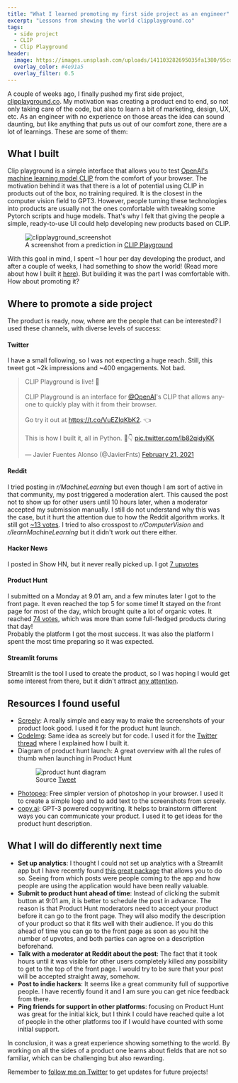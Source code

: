 ```yaml
---
title: "What I learned promoting my first side project as an engineer"
excerpt: "Lessons from showing the world clipplayground.co"
tags:
  - side project
  - CLIP
  - Clip Playground
header:
  image: https://images.unsplash.com/uploads/141103282695035fa1380/95cdfeef?ixlib=rb-1.2.1&ixid=MXwxMjA3fDB8MHxwaG90by1wYWdlfHx8fGVufDB8fHw%3D&auto=format&fit=crop&w=1948&q=80
  overlay_color: #4e91a5
  overlay_filter: 0.5
---
```


A couple of weeks ago, I finally pushed my first side project, [clipplayground.co](https://www.clipplayground.co). My motivation was creating a product end to end, so not only taking care of the code, but also to learn a bit of marketing, design, UX, etc. As an engineer with no experience on those areas the idea can sound daunting, but like anything that puts us out of our comfort zone, there are a lot of learnings. These are some of them: 
## What I built  
Clip playground is a simple interface that allows you to test [OpenAI's machine learning model CLIP](https://openai.com/blog/clip/) from the comfort of your browser. The motivation behind it was that there is a lot of potential using CLIP in products out of the box, no training required. It is the closest in the computer vision field to GPT3. However, people turning these technologies into products are usually not the ones comfortable with tweaking some Pytorch scripts and huge models. That's why I felt that giving the people a simple, ready-to-use UI could help developing new products based on CLIP.    

<figure>
  <img src="{{site.url}}/assets/images/posts/Lessons-promoting-side-project/clipplayground_screenshot.png" alt="clipplayground_screenshot"/>
  <figcaption>A screenshot from a prediction in <a href="https://www.clipplayground.co">CLIP Playground</a></figcaption>
</figure>


With this goal in mind, I spent ~1 hour per day developing the product, and after a couple of weeks, I had something to show the world! (Read more about how I built it [here](https://twitter.com/JavierFnts/status/1363522529072214019?s=20)).  But building it was the part I was comfortable with. How about promoting it? 
## Where to promote a side project
The product is ready, now, where are the people that can be interested? I used these channels, with diverse levels of success:
#### Twitter
I have a small following, so I was not expecting a huge reach. Still, this tweet got ~2k impressions and ~400 engagements. Not bad. 

<blockquote class="twitter-tweet"><p lang="en" dir="ltr">CLIP Playground is live! 🎉 <br><br>CLIP Playground is an interface for <a href="https://twitter.com/OpenAI?ref_src=twsrc%5Etfw">@OpenAI</a>&#39;s CLIP that allows anyone to quickly play with it from their browser.<br><br>Go try it out at <a href="https://t.co/VuEZIqKbK2">https://t.co/VuEZIqKbK2</a>. 👈<br><br>This is how I built it, all in Python. 🧵👇 <a href="https://t.co/Ib82qidyKK">pic.twitter.com/Ib82qidyKK</a></p>&mdash; Javier Fuentes Alonso (@JavierFnts) <a href="https://twitter.com/JavierFnts/status/1363522529072214019?ref_src=twsrc%5Etfw">February 21, 2021</a></blockquote> <script async src="https://platform.twitter.com/widgets.js" charset="utf-8"></script>

#### Reddit
I tried posting in *r/MachineLearning* but even though I am sort of active in that community, my post triggered a moderation alert. This caused the post not to show up for other users until 10 hours later, when a moderator accepted my submission manually. I still do not understand why this was the case, but it hurt the attention due to how the Reddit algorithm works. It still got [~13 votes](https://www.reddit.com/r/MachineLearning/comments/lp1ocb/p_play_with_openais_clip_model_from_your_browser/). 
I tried to also crosspost to *r/ComputerVision* and *r/learnMachineLearning* but it didn't work out there either. 
#### Hacker News
I posted in Show HN, but it never really picked up. I got [7 upvotes](https://news.ycombinator.com/item?id=26226078)
#### Product Hunt
I submitted on a Monday at 9.01 am, and a few minutes later I got to the front page. It even reached the top 5 for some time! It stayed on the front page for most of the day, which brought quite a lot of organic votes. It reached [74 votes](https://www.producthunt.com/posts/clip-playground), which was more than some full-fledged products during that day!  
Probably the platform I got the most success. It was also the platform I spent the most time preparing so it was expected. 
#### Streamlit forums
Streamlit is the tool I used to create the product, so I was hoping I would get some interest from there, but it didn't attract [any attention](https://discuss.streamlit.io/t/clip-playground-an-app-to-try-openais-clip-model/10126). 
## Resources I found useful
- [Screely](https://www.screely.com/): A really simple and easy way to make the screenshots of your product look good. I used it for the product hunt launch.  
- [CodeImg](https://codeimg.io/): Same idea as screely but for code. I used it for the [Twitter thread](https://twitter.com/JavierFnts/status/1363522529072214019?s=20) where I explained how I built it. 
- Diagram of product hunt launch: A great overview with all the rules of thumb when launching in Product Hunt
  <figure>
    <img src="{{site.url}}/assets/images/posts/Lessons-promoting-side-project/ph_mindmap.jpeg" alt="product hunt diagram"/>
    <figcaption>Source  <a href="https://twitter.com/lexpaval/status/1362685073326297088?s=19">Tweet</a></figcaption>
  </figure>
- [Photopea](https://www.photopea.com/): Free simpler version of photoshop in your browser. I used it to create a simple logo and to add text to the screenshots from screely. 
- [copy.ai](https://www.copy.ai/): GPT-3 powered copywriting. It helps to brainstorm different ways you can communicate your product. I used it to get ideas for the product hunt description.

## What I will do differently next time
- **Set up analytics**: I thought I could not set up analytics with a Streamlit app but I have recently found [this great package](https://github.com/jrieke/streamlit-analytics) that allows you to do so. Seeing from which posts were people coming to the app and how people are using the application would have been really valuable. 
- **Submit to product hunt ahead of time**: Instead of clicking the submit button at 9:01 am, it is better to schedule the post in advance. The reason is that Product Hunt moderators need to accept your product before it can go to the front page. They will also modify the description of your product so that it fits well with their audience. If you do this ahead of time you can go to the front page as soon as you hit the number of upvotes, and both parties can agree on a description beforehand. 
- **Talk with a moderator at Reddit about the post**: The fact that it took hours until it was visible for other users completely killed any possibility to get to the top of the front page. I would try to be sure that your post will be accepted straight away, somehow. 
- **Post to indie hackers**: It seems like a great community full of supportive people. I have recently found it and I am sure you can get nice feedback from there.  
- **Ping friends for support in other platforms**: focusing on Product Hunt was great for the initial kick, but I think I could have reached quite a lot of people in the other platforms too if I would have counted with some initial support. 
 
In conclusion, it was a great experience showing something to the world. By working on all the sides of a product one learns about fields that are not so familiar, which can be challenging but also rewarding.

Remember to [follow me on Twitter](https://twitter.com/JavierFnts)  to get updates for future projects! 
